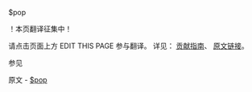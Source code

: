  $pop

 ！本页翻译征集中！

请点击页面上方 EDIT THIS PAGE 参与翻译。
详见：
[贡献指南]( https://github.com/whaleal/MongoDB-Manual-zh/blob/master/CONTRIBUTING.md )、
[原文链接](  https://docs.mongodb.com/manual/reference/operator/update/pop/  )。

 参见

原文 - [$pop]( https://docs.mongodb.com/manual/reference/operator/update/pop/ )

